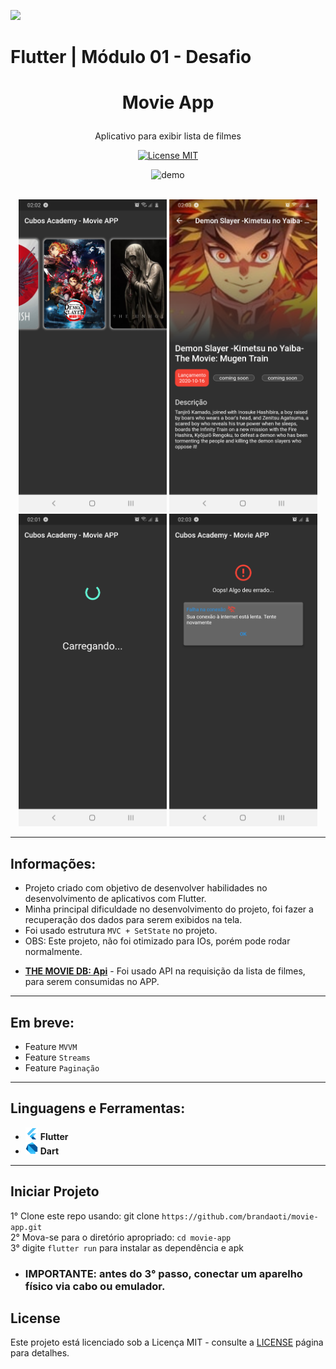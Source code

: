 ![](https://i.imgur.com/xG74tOh.png)

# Flutter | Módulo 01 - Desafio

<h1 align="center">

  <!-- <img src="github-screenshots/logo.png" alt="" width="120"> -->
   Movie App 
</h1>

<p align="center"> Aplicativo para exibir lista de filmes
</p>

<p align="center">
  <a href="https://opensource.org/licenses/MIT">
    <img src="https://img.shields.io/badge/License-MIT-blue.svg" alt="License MIT">
  </a>
</p>  

[//]: # (Adicione seus gifs / imagens aqui:)

<p align="center"> 
  <img src="github/screenshots/animation.gif" alt="demo" height="600"> 
</p>


<p align="center">
  <br>
  <img src="github/screenshots/home.png" alt="demo" height="500">
  <img src="github/screenshots/details.png" alt="demo" height="500">
  <img src="github/screenshots/loading.png" alt="demo" height="500">
  <img src="github/screenshots/error.png" alt="demo" height="500">
</p>


<hr />

## **Informações:**
[//]: # (Descreva seu objetivo e o que foi usado no projeto:)

* Projeto criado com objetivo de desenvolver habilidades no desenvolvimento de aplicativos com Flutter.
* Minha principal dificuldade no desenvolvimento do projeto, foi fazer a recuperação dos dados para serem exibidos na tela.
* Foi usado estrutura `MVC + SetState` no projeto.
* OBS: Este projeto, não foi otimizado para IOs, porém pode rodar normalmente.

- **[THE MOVIE DB: Api](https://developers.themoviedb.org/3/getting-started/introduction)** - Foi usado API na requisição da lista de filmes, para serem consumidas no APP. 

<hr />

## **Em breve:**
[//]: # (Descreva aqui se o app ainda esta em contrução:)

* Feature `MVVM`
* Feature `Streams`
* Feature `Paginação`

<hr />

<!-- ## **How to reach me:**
[//]: # (Adicione suas redes:)

[Instagram - Pessoal](https://www.instagram.com/dannbrandao_)

<hr /> -->

## **Linguagens e Ferramentas:**
[//]: # (Adicione os recursos do seu projeto aqui:)

- <code><img height="20" src="https://github.com/brandaoti/organizar-github/blob/main/img/flutter.png"></code> **Flutter**
- <code><img height="20" src="https://github.com/brandaoti/organizar-github/blob/main/img/dart.png"></code> **Dart**

<hr />

## Iniciar Projeto
[//]: # (Descreva aqui a forma de usar / instalar seu projeto:)

1° Clone este repo usando: git clone `https://github.com/brandaoti/movie-app.git` <br />
2° Mova-se para o diretório apropriado: `cd movie-app` <br />
3° digite `flutter run` para instalar as dependência e apk <br />

* ### IMPORTANTE: antes do 3° passo, <strong>conectar um aparelho físico via cabo ou emulador</strong>.
        

## License

Este projeto está licenciado sob a Licença MIT - consulte a [LICENSE](https://choosealicense.com/licenses/mit/) página para detalhes.
